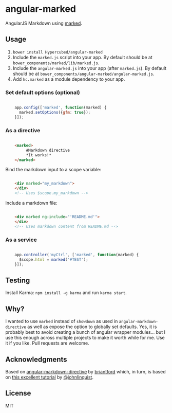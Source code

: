 # angular-marked
AngularJS Markdown using [marked](https://github.com/chjj/marked).

## Usage
1. `bower install Hypercubed/angular-marked`
2. Include the `marked.js` script into your app.  By default should be at `bower_components/marked/lib/marked.js`.
3. Include the `angular-marked.js` into your app (after `marked.js`).  By default should be at `bower_components/angular-marked/angular-marked.js`.
4. Add `hc.marked` as a module dependency to your app.

### Set default options (optional)

```js

	app.config(['marked', function(marked) {
	  marked.setOptions({gfm: true});
	}]);
```

### As a directive

```html

	<marked>   
	     #Markdown directive   
	     *It works!*  
	</marked>
```

Bind the markdown input to a scope variable:

```html

	<div marked="my_markdown"> 
	</div>
	<!-- Uses $scope.my_markdown -->
```

Include a markdown file:

```html

	<div marked ng-include="'README.md'"> 
	</div>
	<!-- Uses markdown content from README.md -->
```

### As a service

```js

	app.controller('myCtrl', ['marked', function(marked) {
	  $scope.html = marked('#TEST');
	}]);
```

## Testing

Install Karma: `npm install -g karma` and run `karma start`.

## Why?

I wanted to use `marked` instead of `showdown` as used in `angular-markdown-directive` as well as expose the option to globally set defaults.  Yes, it is probably best to avoid creating a bunch of angular wrapper modules... but I use this enough across multiple projects to make it worth while for me.  Use it if you like.  Pull requests are welcome.

## Acknowledgments
Based on [angular-markdown-directive](https://github.com/btford/angular-markdown-directive) by [briantford](http://briantford.com/) which, in turn, is based on [this excellent tutorial](http://blog.angularjs.org/2012/05/custom-components-part-1.html) by [@johnlinquist](https://twitter.com/johnlindquist).

## License
MIT